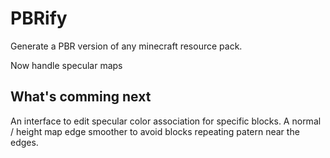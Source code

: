 # PBRify

Generate a PBR version of any minecraft resource pack.

Now handle specular maps

## What's comming next

An interface to edit specular color association for specific blocks.
A normal / height map edge smoother to avoid blocks repeating patern near the edges.
